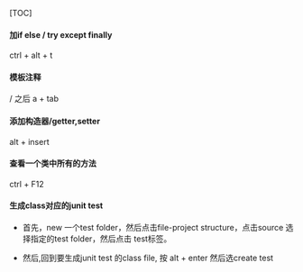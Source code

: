 

[TOC]





#### 加if else / try except finally 

ctrl + alt + t

#### 模板注释

/ 之后  a + tab

#### 添加构造器/getter,setter

alt + insert 

#### 查看一个类中所有的方法

ctrl + F12

#### 生成class对应的junit test

* 首先，new 一个test folder，然后点击file-project structure，点击source 选择指定的test folder，然后点击 test标签。

* 然后,回到要生成junit test 的class file,  按 alt + enter 然后选create test